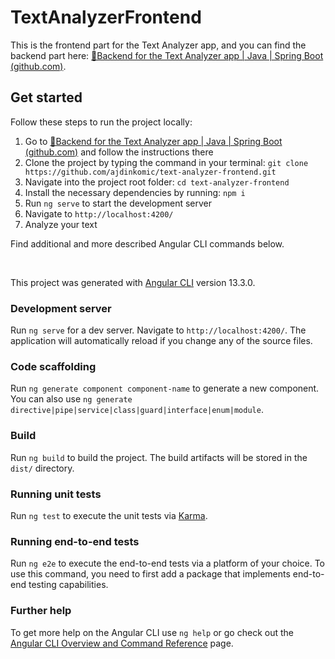 # TextAnalyzerFrontend

This is the frontend part for the Text Analyzer app, and you can find the backend part here: [📝Backend for the Text Analyzer app | Java | Spring Boot (github.com)](https://github.com/ajdinkomic/text-analyzer-backend).

## Get started

Follow these steps to run the project locally:

1. Go to [📝Backend for the Text Analyzer app | Java | Spring Boot (github.com)](https://github.com/ajdinkomic/text-analyzer-backend) and follow the instructions there
2. Clone the project by typing the command in your terminal: `git clone https://github.com/ajdinkomic/text-analyzer-frontend.git`
3. Navigate into the project root folder: `cd text-analyzer-frontend`
4. Install the necessary dependencies by running: `npm i`
5. Run `ng serve` to start the development server
6. Navigate to `http://localhost:4200/`
7. Analyze your text

Find additional and more described Angular CLI commands below.

<br>

This project was generated with [Angular CLI](https://github.com/angular/angular-cli) version 13.3.0.

### Development server

Run `ng serve` for a dev server. Navigate to `http://localhost:4200/`. The application will automatically reload if you change any of the source files.

### Code scaffolding

Run `ng generate component component-name` to generate a new component. You can also use `ng generate directive|pipe|service|class|guard|interface|enum|module`.

### Build

Run `ng build` to build the project. The build artifacts will be stored in the `dist/` directory.

### Running unit tests

Run `ng test` to execute the unit tests via [Karma](https://karma-runner.github.io).

### Running end-to-end tests

Run `ng e2e` to execute the end-to-end tests via a platform of your choice. To use this command, you need to first add a package that implements end-to-end testing capabilities.

### Further help

To get more help on the Angular CLI use `ng help` or go check out the [Angular CLI Overview and Command Reference](https://angular.io/cli) page.

